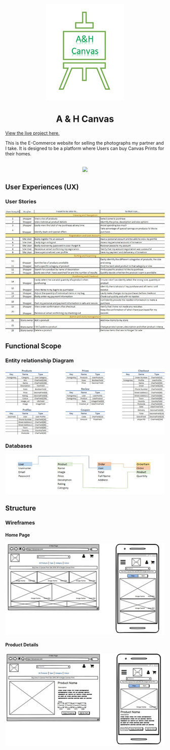 <p align='center'>
<img src='media/README_MEDIA/a&h-logo.jpg'>
</p>

<h1 align='center'>A & H Canvas</h1>

[View the live project here.](link)

This is the E-Commerce website for selling the photographs my partner and I take. It is designed to be a platform where Users can buy Canvas Prints for their homes. 

<h2 align='center'><img src='responsive'></h2>

## User Experiences (UX)

### User Stories

<p align='center'><img src='media/README_MEDIA/User-Stories.jpg'>

## Functional Scope

### Entity relationship Diagram

<p align='center'><img src='media/README_MEDIA/Entity-Relationship.jpg'></p>

### Databases 

<p align='center'><img src='media/README_MEDIA/database-model.jpg'></p>

## Structure

### Wireframes
#### Home Page

<p align='center'><img src='media/README_MEDIA/home-page-wireframe.jpg'></p>

#### Product Details 

<p align='center'><img src='media/README_MEDIA/product-details-wireframe.jpg'></p>